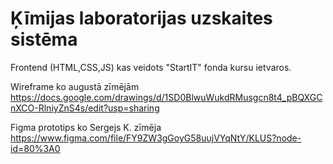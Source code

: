# Ķīmijas laboratorijas uzskaites sistēma
Frontend (HTML,CSS,JS) kas veidots "StartIT" fonda kursu ietvaros.

Wireframe ko augustā zīmējām 
https://docs.google.com/drawings/d/1SD0BlwuWukdRMusgcn8t4_pBQXGCnXCO-RlniyZnS4s/edit?usp=sharing

Figma prototips ko Sergejs K. zīmēja
https://www.figma.com/file/FY9ZW3gGoyG58uujVYqNtY/KLUS?node-id=80%3A0
